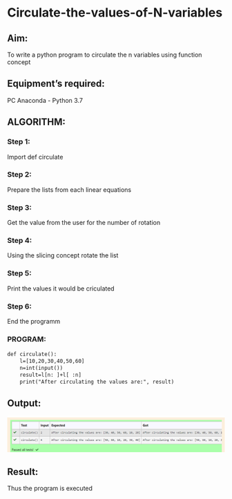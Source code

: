 # Circulate-the-values-of-N-variables
## Aim:
To write a python program to circulate the n variables using function concept
## Equipment’s required:
PC
Anaconda - Python 3.7
## ALGORITHM:
### Step 1:
Import def circulate

### Step 2:
Prepare the lists from each linear equations

### Step 3:
Get the value from the user for the number of rotation

### Step 4:
Using the slicing concept rotate the list

### Step 5:
Print the values it would be criculated

### Step 6:
End the programm
### PROGRAM:
~~~
def circulate():
    l=[10,20,30,40,50,60]
    n=int(input())
    result=l[n: ]+l[ :n]
    print("After circulating the values are:", result)
~~~
## Output:
![Outupt 1](SSRG.png)
## Result: 
Thus the program is executed
